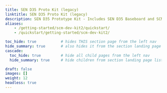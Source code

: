 ```yaml
---
title: SEN D35 Proto Kit (legacy)
linktitle: SEN D35 Proto Kit (legacy)
description: SEN D35 Prototype Kit - Includes SEN D35 Baseboard and SCM (also known as Dev Kit2)
aliases:
    - /getting-started/scm-dev-kit2/quickstart/
    - /quickstart/getting-started/scm-dev-kit2/

toc_hide: true           # hides THIS section page from the left nav
hide_summary: true       # also hides it from the section landing page tiles
cascade:
  toc_hide: true         # hide all child pages from the left nav
  hide_summary: true     # hide children from section landing page lists

draft: false
images: []
weight: 12
headless: true
---
```

